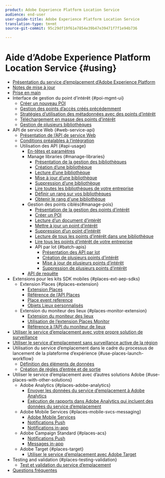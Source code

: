 ```yaml
---
product: Adobe Experience Platform Location Service
audience: end-user
user-guide-title: Adobe Experience Platform Location Service
translation-type: tm+mt
source-git-commit: 95c29df19f61e7854e39b47e39471f7f1e94b736

---
```



# Aide d’Adobe Experience Platform Location Service {#using}

+ [Présentation du service d’emplacement d’Adobe Experience Platform](home.md)
+ [Notes de mise à jour](release-notes.md)
+ [Prise en main](getting-started.md)
+ Interface de gestion du point d’intérêt {#poi-mgmt-ui}
   + [Créer un nouveau POI](poi-mgmt-ui/create-a-poi-ui.md)
   + [Gestion des points d’accès créés précédemment](poi-mgmt-ui/managing-pois-in-the-places-ui.md)
   + [Stratégies d’utilisation des métadonnées avec des points d’intérêt](poi-mgmt-ui/metadata-with-pois.md)
   + [Téléchargement en masse des points d’intérêt](poi-mgmt-ui/bulk-upload-pois.md)
   + [Gestion de plusieurs bibliothèques](poi-mgmt-ui/manage-libraries-in-the-places-ui.md)
+ API de service Web {#web-service-api}
   + [Présentation de l’API de service Web](web-service-api/places-web-services.md)
   + [Conditions préalables à l’intégration](web-service-api/adobe-i-o-integration.md)
   + Utilisation des API {#api-usage}
      + [En-têtes et paramètres](web-service-api/api-usage/headers-and-parameters.md)
      + Manage libraries {#manage-libraries}
         + [Présentation de la gestion des bibliothèques](web-service-api/api-usage/manage-libraries/manage-libraries.md)
         + [Création d’une bibliothèque](web-service-api/api-usage/manage-libraries/create-a-library.md)
         + [Lecture d’une bibliothèque](web-service-api/api-usage/manage-libraries/read-a-library.md)
         + [Mise à jour d’une bibliothèque](web-service-api/api-usage/manage-libraries/update-a-library.md)
         + [Suppression d’une bibliothèque](web-service-api/api-usage/manage-libraries/delete-a-library.md)
         + [Lire toutes les bibliothèques de votre entreprise](web-service-api/api-usage/manage-libraries/read-all-libraries-in-your-organization.md)
         + [Définir un rang sur vos bibliothèques](web-service-api/api-usage/manage-libraries/set-a-ran-on-your-libraries.md)
         + [Obtenir le rang d'une bibliothèque](web-service-api/api-usage/manage-libraries/get-a-librarys-rank.md)
      + Gestion des points ciblés{#manage-pois}
         + [Présentation de la gestion des points d’intérêt](web-service-api/api-usage/manage-pois/manage-pois.md)
         + [Créer un POI](web-service-api/api-usage/manage-pois/create-a-poi.md)
         + [Lecture d’un document d’intérêt](web-service-api/api-usage/manage-pois/read-a-poi.md)
         + [Mettre à jour un point d’intérêt](web-service-api/api-usage/manage-pois/update-a-poi.md)
         + [Suppression d’un point d’intérêt](web-service-api/api-usage/manage-pois/delete-a-poi.md)
         + [Lecture de tous les points d’intérêt dans une bibliothèque](web-service-api/api-usage/manage-pois/read-all-pois-in-a-library.md)
         + [Lire tous les points d’intérêt de votre entreprise](web-service-api/api-usage/manage-pois/read-all-pois-in-your-organization.md)
         + API par lot {#batch-apis}
            + [Présentation des API par lot](web-service-api/api-usage/manage-pois/batch-apis/batch-apis.md)
            + [Création de plusieurs points d’intérêt](web-service-api/api-usage/manage-pois/batch-apis/create-multiple-pois.md)
            + [Mise à jour de plusieurs points d’intérêt](web-service-api/api-usage/manage-pois/batch-apis/update-multiple-pois.md)
            + [Suppression de plusieurs points d’intérêt](web-service-api/api-usage/manage-pois/batch-apis/delete-multiple-pois.md)
      + [API de requête](web-service-api/api-usage/query-apis.md)
+ Extensions pour les kits SDK mobiles {#places-ext-aep-sdks}
   + Extension Places {#places-extension}
      + [Extension Places](places-ext-aep-sdks/places-extension/places-extension.md)
      + [Référence de l’API Places](places-ext-aep-sdks/places-extension/places-api-reference.md)
      + [Place event reference](places-ext-aep-sdks/places-extension/places-event-ref.md)
      + [Objets Lieux personnalisés](places-ext-aep-sdks/places-extension/cust-places-objects.md)
   + Extension du moniteur des lieux {#places-monitor-extension}
      + [Extension du moniteur des lieux](places-ext-aep-sdks/places-monitor-extension/places-monitor-extension.md)
      + [Utilisation de l’extension Places Monitor](places-ext-aep-sdks/places-monitor-extension/using-places-monitor-extension.md)
      + [Référence à l’API du moniteur de lieux](places-ext-aep-sdks/places-monitor-extension/places-monitor-api-reference.md)
+ [Utiliser le service d’emplacement avec votre propre solution de surveillance](using-your-own-monitor.md)
+ [Utiliser le service d'emplacement sans surveillance active de la région](use-places-without-active-monitoring.md)
+ Utilisation du service d’emplacement dans le cadre du processus de lancement de la plateforme d’expérience {#use-places-launch-workflow}
   + [Définition des éléments de données](use-places-launch-workflow/define-data-elements.md)
   + [Création de règles d’entrée et de sortie](use-places-launch-workflow/create-rule-places-property.md)
+ Utiliser le service d’emplacement avec d’autres solutions Adobe {#use-places-with-other-solutions}
   + Adobe Analytics {#places-adobe-analytics}
      + [Envoyer les données du service d’emplacement à Adobe Analytics](use-places-with-other-solutions/places-adobe-analytics/use-places-adobe-analytics.md)
      + [Exécution de rapports dans Adobe Analytics qui incluent des données du service d’emplacement](use-places-with-other-solutions/places-adobe-analytics/run-reports-aa-places-data.md)
   + Adobe Mobile Services {#places-mobile-svcs-messaging}
      + [Adobe Mobile Services](use-places-with-other-solutions/places-mobile-svcs-for-messaging/use-places-mobie-svcs-messaging.md)
      + [Notifications Push](use-places-with-other-solutions/places-mobile-svcs-for-messaging/mobile-svcs-messaging-push.md)
      + [Notifications in-app](use-places-with-other-solutions/places-mobile-svcs-for-messaging/mobile-svcs-messaging-inapp.md)
   + Adobe Campaign Standard {#places-acs}
      + [Notifications Push](use-places-with-other-solutions/places-acs/places-acs-push-notifications.md)
      + [Messages in-app](use-places-with-other-solutions/places-acs/places-acs-in-app-messages.md)
   + Adobe Target {#places-target}
      + [Utiliser le service d’emplacement avec Adobe Target](use-places-with-other-solutions/places-target/places-target.md)
+ Testing and validation {#places-testing-validation}
   + [Test et validation du service d’emplacement](places-testing-validation/test-validate-places.md)
+ [Questions fréquentes](places-faqs.md)
